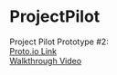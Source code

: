 # ProjectPilot

Project Pilot Prototype #2: <br>
[Proto.io Link](https://pr.to/FI9ETF/) <br>
[Walkthrough Video](https://youtu.be/Eao6L-sPliM)<br>
<br>

